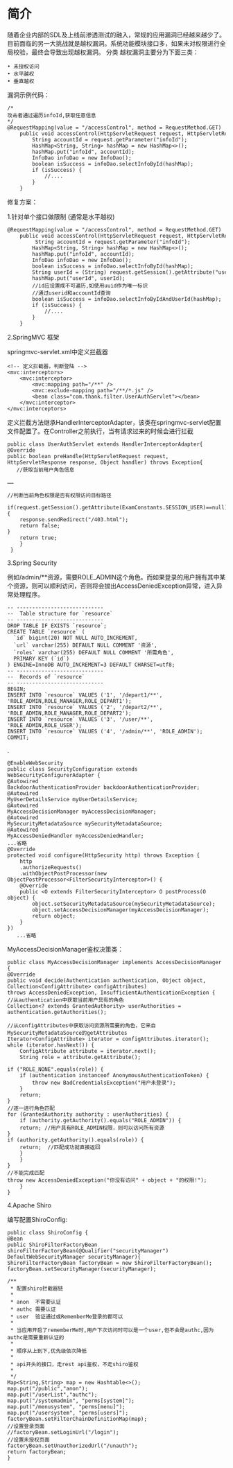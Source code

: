 # 简介
随着企业内部的SDL及上线前渗透测试的融入，常规的应用漏洞已经越来越少了。目前面临的另一大挑战就是越权漏洞。系统功能模块接口多，如果未对权限进行全局校验，最终会导致出现越权漏洞。
分类
越权漏洞主要分为下面三类：

	• 未授权访问
	• 水平越权
	• 垂直越权


漏洞示例代码：

    /*
    攻击者通过遍历infoId,获取任意信息
    */
    @RequestMapping(value = "/accessControl", method = RequestMethod.GET)
        public void accessControl(HttpServletRequest request, HttpServletResponse response) {
            String accountId = request.getParameter("infoId");
            HashMap<String, String> hashMap = new HashMap<>();
            hashMap.put("infoId", accountId);
            InfoDao infoDao = new InfoDao();
            boolean isSuccess = infoDao.selectInfoById(hashMap);
            if (isSuccess) {
                //....
            }
        }


修复方案：


1.针对单个接口做限制 (通常是水平越权)

    @RequestMapping(value = "/accessControl", method = RequestMethod.GET)
        public void accessControl(HttpServletRequest request, HttpServletResponse response) {
             String accountId = request.getParameter("infoId");
            HashMap<String, String> hashMap = new HashMap<>();
            hashMap.put("infoId", accountId);
            InfoDao infoDao = new InfoDao();
            boolean isSuccess = infoDao.selectInfoById(hashMap);
            String userId = (String) request.getSession().getAttribute("userId");
            hashMap.put("userId", userId);
            //id应设置成不可遍历,如使用uuid作为唯一标识
            //通过userid和accountId查询
            boolean isSuccess = infoDao.selectInfoByIdAndUserId(hashMap);
            if (isSuccess) {
                //....
            }
        }
    


2.SpringMVC 框架

springmvc-servlet.xml中定义拦截器

    <!-- 定义拦截器，判断登陆 -->
    <mvc:interceptors>
        <mvc:interceptor>
            <mvc:mapping path="/**" />
            <mvc:exclude-mapping path="/**/*.js" />
            <bean class="com.thank.filter.UserAuthServlet"></bean>
        </mvc:interceptor>
    </mvc:interceptors>

定义拦截方法继承HandlerInterceptorAdapter，该类在springmvc-servlet配置文件配置了。在Controller之前执行，当有请求过来的时候会进行拦截
    
    
    public class UserAuthServlet extends HandlerInterceptorAdapter{
    @Override
    public boolean preHandle(HttpServletRequest request, HttpServletResponse response, Object handler) throws Exception{
       //获取当前用户角色信息
    
    ……
    
    //判断当前角色权限是否有权限访问目标路径
     if(request.getSession().getAttribute(ExamConstants.SESSION_USER)==null){
        response.sendRedirect("/403.html");
        return false;
    }
        return true;
        }
     }


3.Spring Security

例如/admin/**资源，需要ROLE_ADMIN这个角色。而如果登录的用户拥有其中某个资源，则可以顺利访问，否则将会抛出AccessDeniedException异常，进入异常处理程序。
    
    -- ----------------------------
    --  Table structure for `resource`
    -- ----------------------------
    DROP TABLE IF EXISTS `resource`;
    CREATE TABLE `resource` (
      `id` bigint(20) NOT NULL AUTO_INCREMENT,
      `url` varchar(255) DEFAULT NULL COMMENT '资源',
      `roles` varchar(255) DEFAULT NULL COMMENT '所需角色',
      PRIMARY KEY (`id`)
    ) ENGINE=InnoDB AUTO_INCREMENT=3 DEFAULT CHARSET=utf8;
    -- ----------------------------
    --  Records of `resource`
    -- ----------------------------
    BEGIN;
    INSERT INTO `resource` VALUES ('1', '/depart1/**', 'ROLE_ADMIN,ROLE_MANAGER,ROLE_DEPART1');
    INSERT INTO `resource` VALUES ('2', '/depart2/**', 'ROLE_ADMIN,ROLE_MANAGER,ROLE_DEPART2');
    INSERT INTO `resource` VALUES ('3', '/user/**', 'ROLE_ADMIN,ROLE_USER');
    INSERT INTO `resource` VALUES ('4', '/admin/**', 'ROLE_ADMIN');
    COMMIT;

.

    @EnableWebSecurity
    public class SecurityConfiguration extends WebSecurityConfigurerAdapter {
    @Autowired
    BackdoorAuthenticationProvider backdoorAuthenticationProvider;
    @Autowired
    MyUserDetailsService myUserDetailsService;
    @Autowired
    MyAccessDecisionManager myAccessDecisionManager;
    @Autowired
    MySecurityMetadataSource mySecurityMetadataSource;
    @Autowired
    MyAccessDeniedHandler myAccessDeniedHandler;
    ...省略
    @Override
    protected void configure(HttpSecurity http) throws Exception {
        http
        .authorizeRequests()
        .withObjectPostProcessor(new ObjectPostProcessor<FilterSecurityInterceptor>() {
        @Override
        public <O extends FilterSecurityInterceptor> O postProcess(O object) {
            object.setSecurityMetadataSource(mySecurityMetadataSource);
            object.setAccessDecisionManager(myAccessDecisionManager);
            return object;
        }
    })
       ...省略         


MyAccessDecisionManager鉴权决策类：

    public class MyAccessDecisionManager implements AccessDecisionManager {
    @Override
    public void decide(Authentication authentication, Object object, Collection<ConfigAttribute> configAttributes)
    throws AccessDeniedException, InsufficientAuthenticationException {
    //从authentication中获取当前用户具有的角色
    Collection<? extends GrantedAuthority> userAuthorities = authentication.getAuthorities();
    
    //从configAttributes中获取访问资源所需要的角色，它来自MySecurityMetadataSource的getAttributes
    Iterator<ConfigAttribute> iterator = configAttributes.iterator();
    while (iterator.hasNext()) {
        ConfigAttribute attribute = iterator.next();
        String role = attribute.getAttribute();
    
    if ("ROLE_NONE".equals(role)) {
        if (authentication instanceof AnonymousAuthenticationToken) {
            throw new BadCredentialsException("用户未登录");
        } 
        return;
    }
    //逐一进行角色匹配
    for (GrantedAuthority authority : userAuthorities) {
        if (authority.getAuthority().equals("ROLE_ADMIN")) {
        return; //用户具有ROLE_ADMIN权限，则可以访问所有资源
    }
    if (authority.getAuthority().equals(role)) {
        return;  //匹配成功就直接返回
        }
        }
    }
    //不能完成匹配
    throw new AccessDeniedException("你没有访问" + object + "的权限!");
        }
    }


4.Apache Shiro

编写配置ShiroConfig:

    public class ShiroConfig {
    @Bean
    public ShiroFilterFactoryBean shiroFilterFactoryBean(@Qualifier("securityManager") DefaultWebSecurityManager securityManager){
    ShiroFilterFactoryBean factoryBean = new ShiroFilterFactoryBean();
    factoryBean.setSecurityManager(securityManager);
    
    /**
     * 配置shiro拦截器链
     *
     * anon  不需要认证
     * authc 需要认证
     * user  验证通过或RememberMe登录的都可以
     *
     * 当应用开启了rememberMe时,用户下次访问时可以是一个user,但不会是authc,因为authc是需要重新认证的
     *
     * 顺序从上到下,优先级依次降低
     *
     * api开头的接口，走rest api鉴权，不走shiro鉴权
     *
     */
    Map<String,String> map = new Hashtable<>();
    map.put("/public","anon");
    map.put("/userList","authc");
    map.put("/systemadmin", "perms[system]");
    map.put("/menusystem", "perms[menu]");
    map.put("/usersystem", "perms[users]");
    factoryBean.setFilterChainDefinitionMap(map);
    //设置登录页面
    //factoryBean.setLoginUrl("/login");
    //设置未授权页面
    factoryBean.setUnauthorizedUrl("/unauth");
    return factoryBean;
    }
    
    